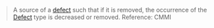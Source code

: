 > A source of a [defect](Defect.md) such that if it is removed, the occurrence of the [Defect](Defect.md) type is decreased or removed.
> Reference: CMMI